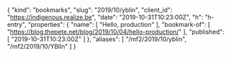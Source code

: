 {
  "kind": "bookmarks",
  "slug": "2019/10/yblin",
  "client_id": "https://indigenous.realize.be",
  "date": "2019-10-31T10:23:00Z",
  "h": "h-entry",
  "properties": {
    "name": [
      "Hello, production"
    ],
    "bookmark-of": [
      "https://blog.thepete.net/blog/2019/10/04/hello-production/"
    ],
    "published": [
      "2019-10-31T10:23:00Z"
    ]
  },
  "aliases": [
    "/mf2/2019/10/yblin",
    "/mf2/2019/10/YBlIn"
  ]
}
